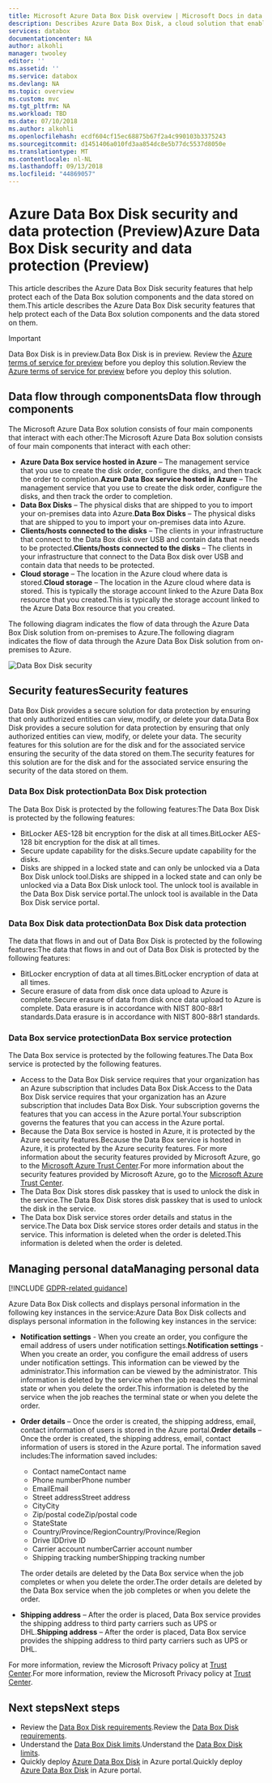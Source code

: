 ```yaml
---
title: Microsoft Azure Data Box Disk overview | Microsoft Docs in data
description: Describes Azure Data Box Disk, a cloud solution that enables you to transfer large amounts of data into Azure
services: databox
documentationcenter: NA
author: alkohli
manager: twooley
editor: ''
ms.assetid: ''
ms.service: databox
ms.devlang: NA
ms.topic: overview
ms.custom: mvc
ms.tgt_pltfrm: NA
ms.workload: TBD
ms.date: 07/10/2018
ms.author: alkohli
ms.openlocfilehash: ecdf604cf15ec68875b67f2a4c990103b3375243
ms.sourcegitcommit: d1451406a010fd3aa854dc8e5b77dc5537d8050e
ms.translationtype: MT
ms.contentlocale: nl-NL
ms.lasthandoff: 09/13/2018
ms.locfileid: "44869057"
---
```

# <a name="azure-data-box-disk-security-and-data-protection-preview"></a><span data-ttu-id="ba890-103">Azure Data Box Disk security and data protection (Preview)</span><span class="sxs-lookup"><span data-stu-id="ba890-103">Azure Data Box Disk security and data protection (Preview)</span></span>

<span data-ttu-id="ba890-104">This article describes the Azure Data Box Disk security features that help protect each of the Data Box solution components and the data stored on them.</span><span class="sxs-lookup"><span data-stu-id="ba890-104">This article describes the Azure Data Box Disk security features that help protect each of the Data Box solution components and the data stored on them.</span></span> 

> [!IMPORTANT]
> <span data-ttu-id="ba890-105">Data Box Disk is in preview.</span><span class="sxs-lookup"><span data-stu-id="ba890-105">Data Box Disk is in preview.</span></span> <span data-ttu-id="ba890-106">Review the [Azure terms of service for preview](https://azure.microsoft.com/support/legal/preview-supplemental-terms/) before you deploy this solution.</span><span class="sxs-lookup"><span data-stu-id="ba890-106">Review the [Azure terms of service for preview](https://azure.microsoft.com/support/legal/preview-supplemental-terms/) before you deploy this solution.</span></span>

## <a name="data-flow-through-components"></a><span data-ttu-id="ba890-107">Data flow through components</span><span class="sxs-lookup"><span data-stu-id="ba890-107">Data flow through components</span></span>

<span data-ttu-id="ba890-108">The Microsoft Azure Data Box solution consists of four main components that interact with each other:</span><span class="sxs-lookup"><span data-stu-id="ba890-108">The Microsoft Azure Data Box solution consists of four main components that interact with each other:</span></span>

- <span data-ttu-id="ba890-109">**Azure Data Box service hosted in Azure** – The management service that you use to create the disk order, configure the disks, and then track the order to completion.</span><span class="sxs-lookup"><span data-stu-id="ba890-109">**Azure Data Box service hosted in Azure** – The management service that you use to create the disk order, configure the disks, and then track the order to completion.</span></span>
- <span data-ttu-id="ba890-110">**Data Box Disks** – The physical disks that are shipped to you to import your on-premises data into Azure.</span><span class="sxs-lookup"><span data-stu-id="ba890-110">**Data Box Disks** – The physical disks that are shipped to you to import your on-premises data into Azure.</span></span> 
- <span data-ttu-id="ba890-111">**Clients/hosts connected to the disks** – The clients in your infrastructure that connect to the Data Box disk over USB and contain data that needs to be protected.</span><span class="sxs-lookup"><span data-stu-id="ba890-111">**Clients/hosts connected to the disks** – The clients in your infrastructure that connect to the Data Box disk over USB and contain data that needs to be protected.</span></span>
- <span data-ttu-id="ba890-112">**Cloud storage** – The location in the Azure cloud where data is stored.</span><span class="sxs-lookup"><span data-stu-id="ba890-112">**Cloud storage** – The location in the Azure cloud where data is stored.</span></span> <span data-ttu-id="ba890-113">This is typically the storage account linked to the Azure Data Box resource that you created.</span><span class="sxs-lookup"><span data-stu-id="ba890-113">This is typically the storage account linked to the Azure Data Box resource that you created.</span></span>

<span data-ttu-id="ba890-114">The following diagram indicates the flow of data through the Azure Data Box Disk solution from on-premises to Azure.</span><span class="sxs-lookup"><span data-stu-id="ba890-114">The following diagram indicates the flow of data through the Azure Data Box Disk solution from on-premises to Azure.</span></span>

![Data Box Disk security](media/data-box-disk-security/data-box-disk-security-1.png)

## <a name="security-features"></a><span data-ttu-id="ba890-116">Security features</span><span class="sxs-lookup"><span data-stu-id="ba890-116">Security features</span></span>

<span data-ttu-id="ba890-117">Data Box Disk provides a secure solution for data protection by ensuring that only authorized entities can view, modify, or delete your data.</span><span class="sxs-lookup"><span data-stu-id="ba890-117">Data Box Disk provides a secure solution for data protection by ensuring that only authorized entities can view, modify, or delete your data.</span></span> <span data-ttu-id="ba890-118">The security features for this solution are for the disk and for the associated service ensuring the security of the data stored on them.</span><span class="sxs-lookup"><span data-stu-id="ba890-118">The security features for this solution are for the disk and for the associated service ensuring the security of the data stored on them.</span></span> 

### <a name="data-box-disk-protection"></a><span data-ttu-id="ba890-119">Data Box Disk protection</span><span class="sxs-lookup"><span data-stu-id="ba890-119">Data Box Disk protection</span></span>

<span data-ttu-id="ba890-120">The Data Box Disk is protected by the following features:</span><span class="sxs-lookup"><span data-stu-id="ba890-120">The Data Box Disk is protected by the following features:</span></span>

- <span data-ttu-id="ba890-121">BitLocker AES-128 bit encryption for the disk at all times.</span><span class="sxs-lookup"><span data-stu-id="ba890-121">BitLocker AES-128 bit encryption for the disk at all times.</span></span>
- <span data-ttu-id="ba890-122">Secure update capability for the disks.</span><span class="sxs-lookup"><span data-stu-id="ba890-122">Secure update capability for the disks.</span></span>
- <span data-ttu-id="ba890-123">Disks are shipped in a locked state and can only be unlocked via a Data Box Disk unlock tool.</span><span class="sxs-lookup"><span data-stu-id="ba890-123">Disks are shipped in a locked state and can only be unlocked via a Data Box Disk unlock tool.</span></span> <span data-ttu-id="ba890-124">The unlock tool is available in the Data Box Disk service portal.</span><span class="sxs-lookup"><span data-stu-id="ba890-124">The unlock tool is available in the Data Box Disk service portal.</span></span>

### <a name="data-box-disk-data-protection"></a><span data-ttu-id="ba890-125">Data Box Disk data protection</span><span class="sxs-lookup"><span data-stu-id="ba890-125">Data Box Disk data protection</span></span>

<span data-ttu-id="ba890-126">The data that flows in and out of Data Box Disk is protected by the following features:</span><span class="sxs-lookup"><span data-stu-id="ba890-126">The data that flows in and out of Data Box Disk is protected by the following features:</span></span>

- <span data-ttu-id="ba890-127">BitLocker encryption of data at all times.</span><span class="sxs-lookup"><span data-stu-id="ba890-127">BitLocker encryption of data at all times.</span></span> 
- <span data-ttu-id="ba890-128">Secure erasure of data from disk once data upload to Azure is complete.</span><span class="sxs-lookup"><span data-stu-id="ba890-128">Secure erasure of data from disk once data upload to Azure is complete.</span></span> <span data-ttu-id="ba890-129">Data erasure is in accordance with NIST 800-88r1 standards.</span><span class="sxs-lookup"><span data-stu-id="ba890-129">Data erasure is in accordance with NIST 800-88r1 standards.</span></span>

### <a name="data-box-service-protection"></a><span data-ttu-id="ba890-130">Data Box service protection</span><span class="sxs-lookup"><span data-stu-id="ba890-130">Data Box service protection</span></span>

<span data-ttu-id="ba890-131">The Data Box service is protected by the following features.</span><span class="sxs-lookup"><span data-stu-id="ba890-131">The Data Box service is protected by the following features.</span></span>

- <span data-ttu-id="ba890-132">Access to the Data Box Disk service requires that your organization has an Azure subscription that includes Data Box Disk.</span><span class="sxs-lookup"><span data-stu-id="ba890-132">Access to the Data Box Disk service requires that your organization has an Azure subscription that includes Data Box Disk.</span></span> <span data-ttu-id="ba890-133">Your subscription governs the features that you can access in the Azure portal.</span><span class="sxs-lookup"><span data-stu-id="ba890-133">Your subscription governs the features that you can access in the Azure portal.</span></span>
- <span data-ttu-id="ba890-134">Because the Data Box service is hosted in Azure, it is protected by the Azure security features.</span><span class="sxs-lookup"><span data-stu-id="ba890-134">Because the Data Box service is hosted in Azure, it is protected by the Azure security features.</span></span> <span data-ttu-id="ba890-135">For more information about the security features provided by Microsoft Azure, go to the [Microsoft Azure Trust Center](https://www.microsoft.com/TrustCenter/Security/default.aspx).</span><span class="sxs-lookup"><span data-stu-id="ba890-135">For more information about the security features provided by Microsoft Azure, go to the [Microsoft Azure Trust Center](https://www.microsoft.com/TrustCenter/Security/default.aspx).</span></span> 
- <span data-ttu-id="ba890-136">The Data Box Disk stores disk passkey that is used to unlock the disk in the service.</span><span class="sxs-lookup"><span data-stu-id="ba890-136">The Data Box Disk stores disk passkey that is used to unlock the disk in the service.</span></span> 
- <span data-ttu-id="ba890-137">The Data box Disk service stores order details and status in the service.</span><span class="sxs-lookup"><span data-stu-id="ba890-137">The Data box Disk service stores order details and status in the service.</span></span> <span data-ttu-id="ba890-138">This information is deleted when the order is deleted.</span><span class="sxs-lookup"><span data-stu-id="ba890-138">This information is deleted when the order is deleted.</span></span> 


## <a name="managing-personal-data"></a><span data-ttu-id="ba890-139">Managing personal data</span><span class="sxs-lookup"><span data-stu-id="ba890-139">Managing personal data</span></span>

[!INCLUDE [GDPR-related guidance](../../includes/gdpr-intro-sentence.md)]

<span data-ttu-id="ba890-140">Azure Data Box Disk collects and displays personal information in the following key instances in the service:</span><span class="sxs-lookup"><span data-stu-id="ba890-140">Azure Data Box Disk collects and displays personal information in the following key instances in the service:</span></span>

- <span data-ttu-id="ba890-141">**Notification settings** - When you create an order, you configure the email address of users under notification settings.</span><span class="sxs-lookup"><span data-stu-id="ba890-141">**Notification settings** - When you create an order, you configure the email address of users under notification settings.</span></span> <span data-ttu-id="ba890-142">This information can be viewed by the administrator.</span><span class="sxs-lookup"><span data-stu-id="ba890-142">This information can be viewed by the administrator.</span></span> <span data-ttu-id="ba890-143">This information is deleted by the service when the job reaches the terminal state or when you delete the order.</span><span class="sxs-lookup"><span data-stu-id="ba890-143">This information is deleted by the service when the job reaches the terminal state or when you delete the order.</span></span>

- <span data-ttu-id="ba890-144">**Order details** – Once the order is created, the shipping address, email, contact information of users is stored in the Azure portal.</span><span class="sxs-lookup"><span data-stu-id="ba890-144">**Order details** – Once the order is created, the shipping address, email, contact information of users is stored in the Azure portal.</span></span> <span data-ttu-id="ba890-145">The information saved includes:</span><span class="sxs-lookup"><span data-stu-id="ba890-145">The information saved includes:</span></span>

    - <span data-ttu-id="ba890-146">Contact name</span><span class="sxs-lookup"><span data-stu-id="ba890-146">Contact name</span></span>
    - <span data-ttu-id="ba890-147">Phone number</span><span class="sxs-lookup"><span data-stu-id="ba890-147">Phone number</span></span>
    - <span data-ttu-id="ba890-148">Email</span><span class="sxs-lookup"><span data-stu-id="ba890-148">Email</span></span>
    - <span data-ttu-id="ba890-149">Street address</span><span class="sxs-lookup"><span data-stu-id="ba890-149">Street address</span></span>
    - <span data-ttu-id="ba890-150">City</span><span class="sxs-lookup"><span data-stu-id="ba890-150">City</span></span>
    - <span data-ttu-id="ba890-151">Zip/postal code</span><span class="sxs-lookup"><span data-stu-id="ba890-151">Zip/postal code</span></span>
    - <span data-ttu-id="ba890-152">State</span><span class="sxs-lookup"><span data-stu-id="ba890-152">State</span></span>
    - <span data-ttu-id="ba890-153">Country/Province/Region</span><span class="sxs-lookup"><span data-stu-id="ba890-153">Country/Province/Region</span></span>
    - <span data-ttu-id="ba890-154">Drive ID</span><span class="sxs-lookup"><span data-stu-id="ba890-154">Drive ID</span></span>
    - <span data-ttu-id="ba890-155">Carrier account number</span><span class="sxs-lookup"><span data-stu-id="ba890-155">Carrier account number</span></span>
    - <span data-ttu-id="ba890-156">Shipping tracking number</span><span class="sxs-lookup"><span data-stu-id="ba890-156">Shipping tracking number</span></span>

    <span data-ttu-id="ba890-157">The order details are deleted by the Data Box service when the job completes or when you delete the order.</span><span class="sxs-lookup"><span data-stu-id="ba890-157">The order details are deleted by the Data Box service when the job completes or when you delete the order.</span></span>

- <span data-ttu-id="ba890-158">**Shipping address** – After the order is placed, Data Box service provides the shipping address to third party carriers such as UPS or DHL.</span><span class="sxs-lookup"><span data-stu-id="ba890-158">**Shipping address** – After the order is placed, Data Box service provides the shipping address to third party carriers such as UPS or DHL.</span></span> 

<span data-ttu-id="ba890-159">For more information, review the Microsoft Privacy policy at [Trust Center](https://www.microsoft.com/trustcenter).</span><span class="sxs-lookup"><span data-stu-id="ba890-159">For more information, review the Microsoft Privacy policy at [Trust Center](https://www.microsoft.com/trustcenter).</span></span>


## <a name="next-steps"></a><span data-ttu-id="ba890-160">Next steps</span><span class="sxs-lookup"><span data-stu-id="ba890-160">Next steps</span></span>

- <span data-ttu-id="ba890-161">Review the [Data Box Disk requirements](data-box-disk-system-requirements.md).</span><span class="sxs-lookup"><span data-stu-id="ba890-161">Review the [Data Box Disk requirements](data-box-disk-system-requirements.md).</span></span>
- <span data-ttu-id="ba890-162">Understand the [Data Box Disk limits](data-box-disk-limits.md).</span><span class="sxs-lookup"><span data-stu-id="ba890-162">Understand the [Data Box Disk limits](data-box-disk-limits.md).</span></span>
- <span data-ttu-id="ba890-163">Quickly deploy [Azure Data Box Disk](data-box-disk-quickstart-portal.md) in Azure portal.</span><span class="sxs-lookup"><span data-stu-id="ba890-163">Quickly deploy [Azure Data Box Disk](data-box-disk-quickstart-portal.md) in Azure portal.</span></span>
